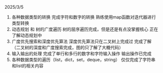 2025/3/5
1. 各种数据类型的转换   完成字符和数字的转换 熟练使用map函数对迭代器进行类型转换 
2. 动态规划 和 树的广度遍历  树的层序遍历完成，但是还是有点没掌握核心 正在了解动态规划中
3. 广度优先搜索和深度优先算法  深度优先算法只在二叉树上完成过 完成了解（二叉树的深度和广度搜索完成，图的只了解了大概代码）
4. 输入输出的处理     完成了单行和多行的数字和字符输入操作  输出操作已完成
5. 各种数据类型的遍历（list，dict，set，deque，string） 仅仅完成了字符串和list的相关内容

